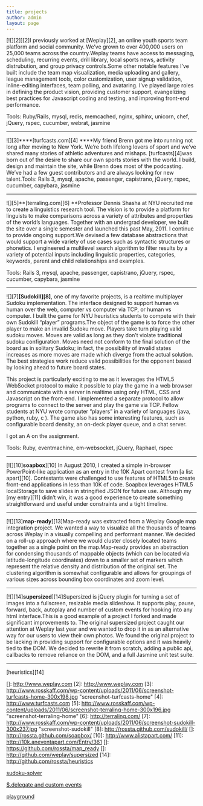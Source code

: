 ```yaml
---
title: projects
author: admin
layout: page
---
```

[![][2]][2]I previously worked at [Weplay][2], an online youth sports team platform and social community. We’ve grown to over 400,000 users on 25,000 teams across the country.Weplay teams have access to messaging, scheduling, recurring events, drill library, local sports news, activity distrubution, and group privacy controls.Some other notable features I’ve built include the team map visualization, media uploading and gallery, league management tools, color customization, user signup validation, inline-editing interfaces, team polling, and avataring.
I’ve played large roles in defining the product vision, providing customer support, evangelizing best practices for Javascript coding and testing, and improving front-end performance.

Tools: Ruby/Rails, mysql, redis, memcached, nginx, sphinx, unicorn, chef, jQuery, rspec, cucumber, webrat, jasmine

* * *

![][3]****[turfcasts.com][4] ****My friend Brenn got me into running not long after moving to New York. We’re both lifelong lovers of sport and we’ve shared many stories of athletic adventures and mishaps. [turfcasts][4]was born out of the desire to share our own sports stories with the world. I build, design and maintain the site, while Brenn does most of the podcasting. We’ve had a few guest contributors and are always looking for new talent.Tools: Rails 3, mysql, apache, passenger, capistrano, jQuery, rspec, cucumber, capybara, jasmine

* * *

![][5]**[terraling.com][6] **Professor Dennis Shasha at NYU recruited me to create a linguistics research tool. The vision is to provide a platform for linguists to make comparisons across a variety of attributes and properties of the world’s languages. Together with an undergrad developer, we built the site over a single semester and launched this past May, 2011. I continue to provide ongoing support.We devised a few database abstractions that would support a wide variety of use cases such as syntactic structures or phonetics. I engineered a multilevel search algorithm to filter results by a variety of potential inputs including linguistic properties, categories, keywords, parent and child relationships and examples.

Tools: Rails 3, mysql, apache, passenger, capistrano, jQuery, rspec, cucumber, capybara, jasmine

* * *

![][7]**[Sudokill][8]**, one of my favorite projects, is a realtime multiplayer Sudoku implementation. The interface designed to support human vs human over the web, computer vs computer via TCP, or human vs computer. I built the game for NYU heuristics students to compete with their own Sudokill “player” programs.The object of the game is to force the other player to make an invalid Sudoku move. Players take turn playing valid sudoku moves. Moves are valid as long as they don’t violate traditional sudoku configuration. Moves need not conform to the final solution of the board as in solitary Sudoku; in fact, the possibility of invalid states increases as more moves are made which diverge from the actual solution. The best strategies work reduce valid possibilities for the opponent based by looking ahead to future board states.

This project is particularly exciting to me as it leverages the HTML5 WebSocket protocol to make it possible to play the game in a web browser and communicate with a server in realtime using only HTML, CSS and Javascript on the front-end. I implemented a separate protocol to allow programs to connect to the server and play the game via TCP. Fellow students at NYU wrote computer “players” in a variety of languages (java, python, ruby, c ). The game also has some interesting features, such as configurable board density, an on-deck player queue, and a chat server.

I got an A on the assignment.

Tools: Ruby, eventmachine, em-websocket, jQuery, Raphael, rspec

* * *

[![][10]**soapbox**][10]
In August 2010, I created a simple in-browser PowerPoint-like application as an entry in the 10K Apart contest from [a list apart][10]. Contestants were challenged to use features of HTML5 to create front-end applications in less than 10K of code. Soapbox leverages HTML5 localStorage to save slides in stringified JSON for future use. Although my [my entry][11] didn’t win, it was a good experience to create something straightforward and useful under constraints and a tight timeline.
* * *

[![][13]**map-ready**][13]Map-ready was extracted from a Weplay Google map integration project. We wanted a way to visualize all the thousands of teams across Weplay in a visually compelling and performant manner. We decided on a roll-up approach where we would cluster closely located teams together as a single point on the map.Map-ready provides an abstraction for condensing thousands of mappable objects (which can be located via latitude-longitude coordinates) down to a smaller set of markers which represent the relative density and distribution of the original set. The clustering algorithm is somewhat configurable and allows for groupings of various sizes across bounding box coordinates and zoom level.
* * *

[![][14]**supersized**][14]Supersized is jQuery plugin for turning a set of images into a fullscreen, resizable media slideshow. It supports play, pause, forward, back, autoplay and number of custom events for hooking into any html interface.This is a good example of a project I forked and made significant improvements to. The original supersized project caught our attention at Weplay last year and we wanted to drop it in as an alternative way for our users to view their own photos. We found the original project to be lacking in providing support for configurable options and it was heavily tied to the DOM. We decided to rewrite it from scratch, adding a public api, callbacks to remove reliance on the DOM, and a full Jasmine unit test suite.
* * *

[heuristics][14]

 []: http://www.weplay.com
 [2]: http://www.weplay.com
 [3]: http://www.rosskaff.com/wp-content/uploads/2011/06/screenshot-turfcasts-home-300x198.jpg "screenshot-turfcasts-home"
 [4]: http://www.turfcasts.com
 [5]: http://www.rosskaff.com/wp-content/uploads/2011/06/screenshot-terraling-home-300x196.jpg "screenshot-terraling-home"
 [6]: http://terraling.com/
 [7]: http://www.rosskaff.com/wp-content/uploads/2011/06/screenshot-sudokill-300x237.jpg "screenshot-sudokill"
 [8]: http://rossta.github.com/sudokill/
 []: http://rossta.github.com/soapbox/
 [10]: http://www.alistapart.com/
 [11]: http://10k.aneventapart.com/Entry/361
 []: https://github.com/rossta/map_ready
 []: http://github.com/weplay/supersized
 [14]: http://github.com/rossta/heuristics

[sudoku-solver][15]

 [15]: http://github.com/rossta/sudoku-solver

[$.delegate and custom events][16]

 [16]: http://jsdelegate.heroku.com

[playground][17]

 [17]: http://www.rosskaff.com/wp-content/uploads/2010/05/playground.html
